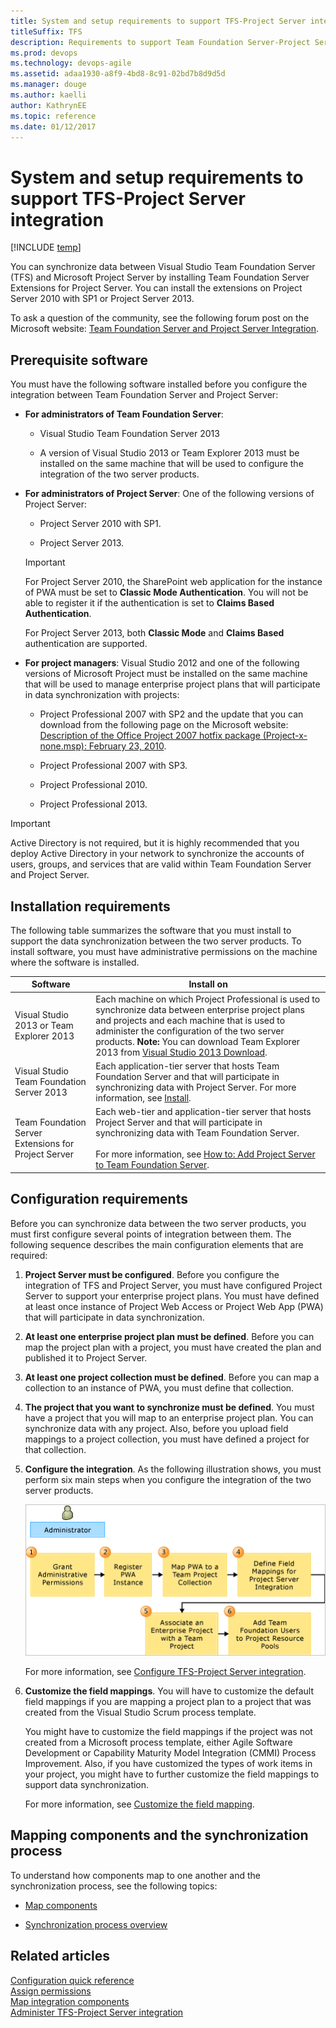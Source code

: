 ```yaml
---
title: System and setup requirements to support TFS-Project Server integration 
titleSuffix: TFS 
description: Requirements to support Team Foundation Server-Project Server integration 
ms.prod: devops
ms.technology: devops-agile
ms.assetid: adaa1930-a8f9-4bd8-8c91-02bd7b8d9d5d
ms.manager: douge
ms.author: kaelli
author: KathrynEE
ms.topic: reference
ms.date: 01/12/2017
---
```

# System and setup requirements to support TFS-Project Server integration  

[!INCLUDE [temp](../_shared/tfs-ps-sync-header.md)]

<a name="Top"></a> You can synchronize data between Visual Studio Team Foundation Server (TFS) and Microsoft Project Server by installing Team Foundation Server Extensions for Project Server. You can install the extensions on Project Server 2010 with SP1 or Project Server 2013.  
  
 To ask a question of the community, see the following forum post on the Microsoft website: [Team Foundation Server and Project Server Integration](http://go.microsoft.com/fwlink/?LinkId=207282).  
  
##  <a name="prereq"></a> Prerequisite software  
 You must have the following software installed before you configure the integration between Team Foundation Server and Project Server:  
  
-   **For administrators of Team Foundation Server**:  
  
    -   Visual Studio Team Foundation Server 2013  
  
    -   A version of Visual Studio 2013 or Team Explorer 2013 must be installed on the same machine that will be used to configure the integration of the two server products.  
  
-   **For administrators of Project Server**: One of the following versions of Project Server:  
  
    -   Project Server 2010 with SP1.  
  
    -   Project Server 2013.  
  
    > [!IMPORTANT]
    >  For Project Server 2010, the SharePoint web application for the instance of PWA must be set to **Classic Mode Authentication**. You will not be able to register it if the authentication is set to **Claims Based Authentication**.  
    >   
    >  For Project Server 2013, both **Classic Mode** and **Claims Based** authentication are supported.  
  
-   **For project managers**: Visual Studio 2012 and one of the following versions of Microsoft Project must be installed on the same machine that will be used to manage enterprise project plans that will participate in data synchronization with projects:  
  
    -   Project Professional 2007 with SP2 and the update that you can download from the following page on the Microsoft website: [Description of the Office Project 2007 hotfix package (Project-x-none.msp): February 23, 2010](http://go.microsoft.com/fwlink/?LinkId=211633).  
  
    -   Project Professional 2007 with SP3.  
  
    -   Project Professional 2010.  
  
    -   Project Professional 2013.  
  
> [!IMPORTANT]
>  Active Directory is not required, but it is highly recommended that you deploy Active Directory in your network to synchronize the accounts of users, groups, and services that are valid within Team Foundation Server and Project Server.  
  
##  <a name="installreq"></a> Installation requirements  
 The following table summarizes the software that you must install to support the data synchronization between the two server products. To install software, you must have administrative permissions on the machine where the software is installed.  
  
|Software|Install on|  
|--------------|----------------|  
|Visual Studio 2013 or Team Explorer 2013|Each machine on which Project Professional is used to synchronize data between enterprise project plans and projects and each machine that is used to administer the configuration of the two server products. **Note:**  You can download Team Explorer 2013 from [Visual Studio 2013 Download](http://www.microsoft.com/visualstudio/eng/2013-downloads).|  
|Visual Studio Team Foundation Server 2013|Each application-tier server that hosts Team Foundation Server and that will participate in synchronizing data with Project Server. For more information, see [Install](../../tfs-server/install/get-started.md).|  
|Team Foundation Server Extensions for Project Server|Each web-tier and application-tier server that hosts Project Server  and that will participate in synchronizing data with Team Foundation Server.<br /><br /> For more information, see [How to: Add Project Server to Team Foundation Server](https://msdn.microsoft.com/library/hh548139.aspx).|  
  
##  <a name="configreq"></a> Configuration requirements  
 Before you can synchronize data between the two server products, you must first configure several points of integration between them. The following sequence describes the main configuration elements that are required:  
  
1.  **Project Server must be configured**. Before you configure the integration of TFS and Project Server, you must have configured Project Server to support your enterprise project plans. You must have defined at least once instance of Project Web Access or Project Web App (PWA) that will participate in data synchronization.  
  
2.  **At least one enterprise project plan must be defined**. Before you can map the project plan with a project, you must have created the plan and published it to Project Server.  
  
3.  **At least one project collection must be defined**. Before you can map a collection to an instance of PWA, you must define that collection.  
  
4.  **The project that you want to synchronize must be defined**.  You must have a project that you will map to an enterprise project plan. You can synchronize data with any project. Also, before you upload field mappings to a project collection, you must have defined a project for that collection.  
  
5.  **Configure the integration**. As the following illustration shows, you must perform six main steps when you configure the integration of the two server products.  
  
     ![Provisioning Project Server&#45;Team Foundation Server](_img/pstfs_provisioning.png "PSTFS_Provisioning")  
  
     For more information, see [Configure TFS-Project Server integration](configure-tfs-project-server-integration.md).  
  
6.  **Customize the field mappings**. You will have to customize the default field mappings if you are mapping a project plan to a project that was created from the Visual Studio Scrum process template.  
  
     You might have to customize the field mappings if the project was not created from a Microsoft process template, either Agile Software Development or Capability Maturity Model Integration (CMMI) Process Improvement. Also, if you have customized the types of work items in your project, you might have to further customize the field mappings to support data synchronization.  
  
     For more information, see [Customize the field mapping](customize-field-mapping-tfs-project-server.md).  
  
##  <a name="mapping"></a> Mapping components and the synchronization process  
 To understand how components map to one another and the synchronization process, see the following topics:  
  
-   [Map components](map-project-server-components.md)  
  
-   [Synchronization process overview](synchronization-process-overview.md)  
  
  
## Related articles  
 [Configuration quick reference](configuration-quick-reference.md)   
 [Assign permissions](assign-permissions-support-tfs-project-server-integration.md)   
 [Map integration components](map-integration-components.md)   
 [Administer TFS-Project Server integration](administrate-integration-tfs-project-server.md)